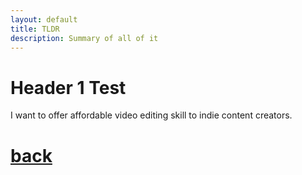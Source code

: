 ```yaml
---
layout: default
title: TLDR
description: Summary of all of it
---
```



# Header 1 Test

I want to offer affordable video editing skill to indie content creators.

# [back](./)